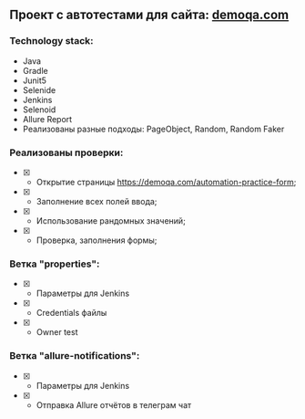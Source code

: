 ## Проект с автотестами для сайта: [demoqa.com](https://demoqa.com)

### Technology stack:
- Java
- Gradle
- Junit5
- Selenide
- Jenkins
- Selenoid
- Allure Report
- Реализованы разные подходы: PageObject, Random, Random Faker
### Реализованы проверки:

- [X] - Открытие страницы https://demoqa.com/automation-practice-form;
- [X] - Заполнение всех полей ввода;
- [X] - Использование рандомных значений;
- [X] - Проверка, заполнения формы;

### Ветка "properties":
- [X] - Параметры для Jenkins
- [X] - Credentials файлы
- [X] - Owner test

### Ветка "allure-notifications":
- [X] - Параметры для Jenkins
- [X] - Отправка Allure отчётов в телеграм чат